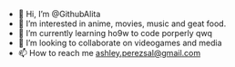 - 👋 Hi, I’m @GithubAlita
- 👀 I’m interested in anime, movies, music and geat food.
- 🌱 I’m currently learning ho9w to code porperly qwq
- 💞️ I’m looking to collaborate on videogames and media 
- 📫 How to reach me ashley.perezsal@gmail.com

<!---
GithubAlita/GithubAlita is a ✨ special ✨ repository because its `README.md` (this file) appears on your GitHub profile.
You can click the Preview link to take a look at your changes.
--->

